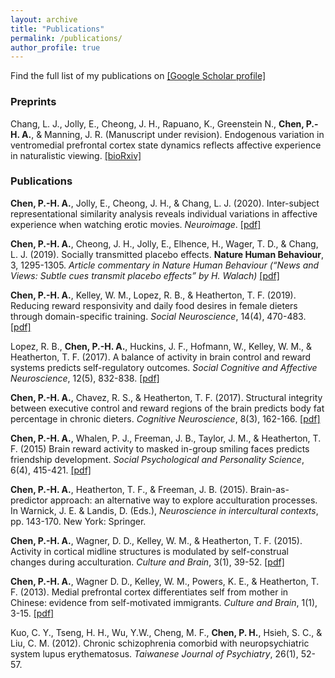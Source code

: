 ```yaml
---
layout: archive
title: "Publications"
permalink: /publications/
author_profile: true
---
```


Find the full list of my publications on [[Google Scholar profile]](https://scholar.google.com/citations?user=wXNCX4EAAAAJ&hl=en)

### Preprints
Chang, L. J., Jolly, E., Cheong, J. H., Rapuano, K., Greenstein N., **Chen, P.-H. A.**, & Manning, J. R. (Manuscript under revision). Endogenous variation in ventromedial prefrontal cortex state dynamics reflects affective experience in naturalistic viewing. [[bioRxiv]](https://www.biorxiv.org/content/10.1101/487892v1)

### Publications
**Chen, P.-H. A.**, Jolly, E., Cheong, J. H., & Chang, L. J. (2020). Inter-subject representational similarity analysis reveals individual variations in affective experience when watching erotic movies. *Neuroimage*. [[pdf]](https://www.sciencedirect.com/science/article/pii/S1053811920303372)

**Chen, P.-H. A.**, Cheong, J. H., Jolly, E., Elhence, H., Wager, T. D., & Chang, L. J. (2019). Socially transmitted placebo effects. **Nature Human Behaviour**, 3, 1295-1305. *Article commentary in Nature Human Behaviour (“News and Views: Subtle cues transmit placebo effects” by H. Walach)* [[pdf]](http://bit.ly/2Pppjg7)

**Chen, P.-H. A.**, Kelley, W. M., Lopez, R. B., & Heatherton, T. F. (2019). Reducing reward responsivity and daily food desires in female dieters through domain-specific training. *Social Neuroscience*, 14(4), 470-483. [[pdf]](https://www.ncbi.nlm.nih.gov/pubmed/29985099)

Lopez, R. B., **Chen, P.-H. A.**, Huckins, J. F., Hofmann, W., Kelley, W. M., & Heatherton, T. F. (2017). A balance of activity in brain control and reward systems predicts self-regulatory outcomes. *Social Cognitive and Affective Neuroscience*, 12(5), 832-838. [[pdf]](https://www.ncbi.nlm.nih.gov/pmc/articles/PMC5460048/)

**Chen, P.-H. A.**, Chavez, R. S., & Heatherton, T. F. (2017). Structural integrity between executive control and reward regions of the brain predicts body fat percentage in chronic dieters. *Cognitive Neuroscience*, 8(3), 162-166. [[pdf]](https://www.ncbi.nlm.nih.gov/pmc/articles/PMC5388584/)

**Chen, P.-H. A.**, Whalen, P. J., Freeman, J. B., Taylor, J. M., & Heatherton, T. F. (2015) Brain reward activity to masked in-group smiling faces predicts friendship development. *Social Psychological and Personality Science*, 6(4), 415-421. [[pdf]](https://www.ncbi.nlm.nih.gov/pmc/articles/PMC4501035/)

**Chen, P.-H. A.**, Heatherton, T. F., & Freeman, J. B. (2015). Brain-as-predictor approach: an alternative way to explore acculturation processes. In Warnick, J. E. & Landis, D. (Eds.), *Neuroscience in intercultural contexts*, pp. 143-170. New York: Springer.

**Chen, P.-H. A.**, Wagner, D. D., Kelley, W. M., & Heatherton, T. F. (2015). Activity in cortical midline structures is modulated by self-construal changes during acculturation. *Culture and Brain*, 3(1), 39-52. [[pdf]](https://www.ncbi.nlm.nih.gov/pmc/articles/PMC4520324/)

**Chen, P.-H. A.**, Wagner D. D., Kelley, W. M., Powers, K. E., & Heatherton, T. F. (2013). Medial prefrontal cortex differentiates self from mother in Chinese: evidence from self-motivated immigrants. *Culture and Brain*, 1(1), 3-15. [[pdf]](https://link.springer.com/content/pdf/10.1007%2Fs40167-013-0001-5.pdf)

Kuo, C. Y., Tseng, H. H., Wu, Y.W., Cheng, M. F., **Chen, P. H.**, Hsieh, S. C., & Liu, C. M. (2012). Chronic schizophrenia comorbid with neuropsychiatric system lupus erythematosus. *Taiwanese Journal of Psychiatry*, 26(1), 52-57.
